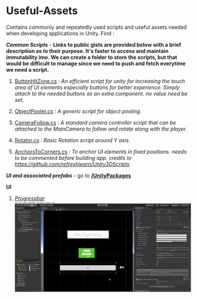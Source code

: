 # Useful-Assets
Contains commonly and repeatedly used scripts and useful assets needed when developing applications in Unity.
Find :

**_Common Scripts_** - **Links to public gists are provided below with a brief description as to their purpose. It's faster to access and maintain immutability imo. We can create a folder to store the scripts, but that would be difficult to manage since we need to push and fetch everytime we need a script.**


1. [ButtonHitZone.cs](https://gist.github.com/sid68v/1de7b7765201e03ecab313ec50ba67c9) : *An efficient script for unity for increasing the touch area of UI elements especially buttons for better experience. Simply attach to the needed buttons as       an extra component. no value need be set.*
 
2. [ObjectPooler.cs](https://gist.github.com/sid68v/235b7db29846b5434ffd98ae40d33345) : *A generic script for object pooling.*

3. [CameraFollow.cs](https://gist.github.com/sid68v/219bf071db71405f631aad8c9f8f9d79) : *A standard camera controller script that can be attached to the MainCamera to follow and rotate along with the player.*

4. [Rotator.cs](https://gist.github.com/sid68v/3b4553920e3096d2ab3a7c9a14003c49) : *Basic Rotation script around Y axis.*

5. [AnchorsToCorners.cs](https://gist.github.com/sid68v/301825b835e2ef96907e6698c5f5ea2f) : *To anchor UI elements in fixed positions. needs to be commented before building app. credits to https://github.com/refreshlearn/Unity3DScripts*

**_UI and associated prefabs_** - go to **[/UnityPackages](/UnityPackages)**

**UI**
1. *[Progressbar](/UnityPackages/ProgressBar)* <br />
![Import the unitypackage and drag the prefab to canvas to use. More help inside the script attached to the prefab.](demoGifs/ProgressBarDemo.gif)
